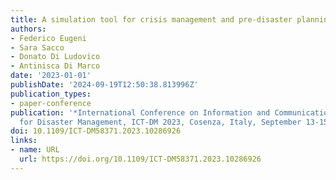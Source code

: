 ```yaml
---
title: A simulation tool for crisis management and pre-disaster planning
authors:
- Federico Eugeni
- Sara Sacco
- Donato Di Ludovico
- Antinisca Di Marco
date: '2023-01-01'
publishDate: '2024-09-19T12:50:38.813996Z'
publication_types:
- paper-conference
publication: '*International Conference on Information and Communication Technologies
  for Disaster Management, ICT-DM 2023, Cosenza, Italy, September 13-15, 2023*'
doi: 10.1109/ICT-DM58371.2023.10286926
links:
- name: URL
  url: https://doi.org/10.1109/ICT-DM58371.2023.10286926
---
```

